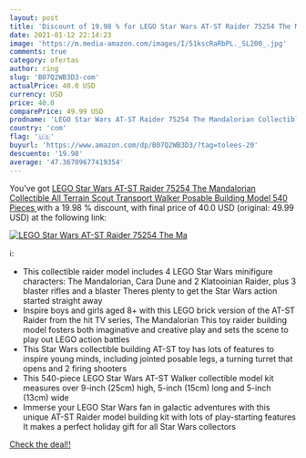```yaml
---
layout: post
title: 'Discount of 19.98 % for LEGO Star Wars AT-ST Raider 75254 The Ma'
date: 2021-01-12 22:14:23
image: 'https://m.media-amazon.com/images/I/51kscRaRbPL._SL200_.jpg'
comments: true
category: ofertas
author: ring
slug: 'B07Q2WB3D3-com'
actualPrice: 40.0 USD
currency: USD
price: 40.0
comparePrice: 49.99 USD
prodname: 'LEGO Star Wars AT-ST Raider 75254 The Mandalorian Collectible All Terrain Scout Transport Walker Posable Building Model  540 Pieces '
country: 'com'
flag: '🇺🇸'
buyurl: 'https://www.amazon.com/dp/B07Q2WB3D3/?tag=tolees-20'
descuento: '19.98'
average: '47.36709677419354'
---
```


You've got [LEGO Star Wars AT-ST Raider 75254 The Mandalorian Collectible All Terrain Scout Transport Walker Posable Building Model  540 Pieces ](https://www.amazon.com/dp/B07Q2WB3D3/?tag=tolees-20) with a  19.98 % discount, with final price of 40.0 USD (original: 49.99 USD) at the following link:

[![LEGO Star Wars AT-ST Raider 75254 The Ma](https://m.media-amazon.com/images/I/51kscRaRbPL._SL200_.jpg)](https://www.amazon.com/dp/B07Q2WB3D3/?tag=tolees-20)

ℹ️:

- This collectible raider model includes 4 LEGO Star Wars minifigure characters: The Mandalorian, Cara Dune and 2 Klatooinian Raider, plus 3 blaster rifles and a blaster Theres plenty to get the Star Wars action started straight away
- Inspire boys and girls aged 8+ with this LEGO brick version of the AT-ST Raider from the hit TV series, The Mandalorian This toy raider building model fosters both imaginative and creative play and sets the scene to play out LEGO action battles
- This Star Wars collectible building AT-ST toy has lots of features to inspire young minds, including jointed posable legs, a turning turret that opens and 2 firing shooters
- This 540-piece LEGO Star Wars AT-ST Walker collectible model kit measures over 9-inch (25cm) high, 5-inch (15cm) long and 5-inch (13cm) wide
- Immerse your LEGO Star Wars fan in galactic adventures with this unique AT-ST Raider model building kit with lots of play-starting features It makes a perfect holiday gift for all Star Wars collectors

[Check the deal!!](https://www.amazon.com/dp/B07Q2WB3D3/?tag=tolees-20)
